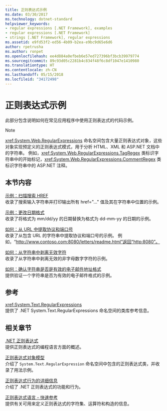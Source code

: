 ```yaml
---
title: 正则表达式示例
ms.date: 03/30/2017
ms.technology: dotnet-standard
helpviewer_keywords:
- regular expressions [.NET Framework], examples
- regular expressions [.NET Framework]
- strings [.NET Framework], regular expressions
ms.assetid: e9fd53f2-ed56-4b09-b2ea-e9bc9d65e6d6
author: rpetrusha
ms.author: ronpet
ms.openlocfilehash: ee4d884a0efbeb6e57ed727396bf3bcb39979774
ms.sourcegitcommit: 89c93d05c2281b4c834f48f6c8df1047e1410980
ms.translationtype: HT
ms.contentlocale: zh-CN
ms.lasthandoff: 05/15/2018
ms.locfileid: "34172498"
---
```

# <a name="regular-expression-examples"></a>正则表达式示例
此部分包含说明如何在常见应用程序中使用正则表达式的代码示例。  
  
> [!NOTE]
>  <xref:System.Web.RegularExpressions> 命名空间包含大量正则表达式对象，这些对象实现预定义的正则表达式模式，用于分析 HTML、XML 和 ASP.NET 文档中的字符串。 例如，<xref:System.Web.RegularExpressions.TagRegex> 类标识字符串中的开始标记，<xref:System.Web.RegularExpressions.CommentRegex> 类标识字符串中的 ASP.NET 注释。  
  
## <a name="in-this-section"></a>本节内容  
 [示例：扫描搜索 HREF](../../../docs/standard/base-types/regular-expression-example-scanning-for-hrefs.md)  
 收录了搜索输入字符串并打印输出所有 href="…" 值及其在字符串中位置的示例。  
  
 [示例：更改日期格式](../../../docs/standard/base-types/regular-expression-example-changing-date-formats.md)  
 收录了将格式为 mm/dd/yy 的日期替换为格式为 dd-mm-yy 的日期的示例。  
  
 [如何：从 URL 中提取协议和端口号](../../../docs/standard/base-types/how-to-extract-a-protocol-and-port-number-from-a-url.md)  
 收录了从包含 URL 的字符串中提取协议和端口号的示例。 例如，“http://www.contoso.com:8080/letters/readme.html”返回“http:8080”。  
  
 [如何：从字符串中剥离无效字符](../../../docs/standard/base-types/how-to-strip-invalid-characters-from-a-string.md)  
 收录了从字符串中剥离无效的非字母数字字符的示例。  
  
 [如何：确认字符串是否是有效的电子邮件地址格式](../../../docs/standard/base-types/how-to-verify-that-strings-are-in-valid-email-format.md)  
 提供验证一个字符串是否为有效的电子邮件格式的示例。  
  
## <a name="reference"></a>参考  
 <xref:System.Text.RegularExpressions>  
 提供了 .NET System.Text.RegularExpressions 命名空间的类库参考信息。  
  
## <a name="related-sections"></a>相关章节  
 [.NET 正则表达式](../../../docs/standard/base-types/regular-expressions.md)  
 提供正则表达式的编程语言方面的概述。  
  
 [正则表达式对象模型](../../../docs/standard/base-types/the-regular-expression-object-model.md)  
 介绍了 `System.Text.RegularExpression` 命名空间中包含的正则表达式类，并收录了用法示例。  
  
 [正则表达式行为的详细信息](../../../docs/standard/base-types/details-of-regular-expression-behavior.md)  
 介绍了 .NET 正则表达式的功能和行为。  
  
 [正则表达式语言 - 快速参考](../../../docs/standard/base-types/regular-expression-language-quick-reference.md)  
 提供有关可用来定义正则表达式的字符集、运算符和构造的信息。
